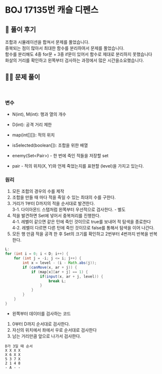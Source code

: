 # BOJ 17135번 캐슬 디펜스

## 🌈 풀이 후기
조합과 시뮬레이션을 합쳐서 문제를 풀었습니다.<br>
중복되는 점이 많아서 최대한 함수를 분리하여서 문제를 풀었습니다.<br>
함수를 분리해도 4중 for문 + 3중 if문이 있어서 함수로 제대로 분리하지 못했습니다<br>
화살의 거리를 확인하고 왼쪽부터 검사하는 과정에서 많은 시간을소요했습니다.

## 👩‍🏫 문제 풀이
<br>

### 변수
- N(int), M(int): 행과 열의 개수
- D(int): 공격 거리 제한
- map(int[][]): 적의 위치
- isSelected(boolean[]): 조합을 위한 배열
- enemy(Set\<Pair\>) - 한 번에 죽인 적들을 저장할 set

- pair - 적의 위치(X, Y)와 언제 죽었는지를 표현할 (level)을 가지고 있는다.

### 원리
1. 모든 조합의 경우의 수를 제작
2. 조합을 만들 때 마다 적을 죽일 수 있는 최대의 수를 구한다.
3. 거리가 1부터 D까지의 적을 순서대로 발견한다.<br>
3-1. 다이아몬드 스탭처럼 왼쪽부터 우선적으로 검사한다. - 별도
4. 적을 발견하면 Set에 넣어서 중복처리를 진행한다.<br>
4-1. 레벨이 같으면 같은 턴에 죽인 것이므로 true를 보내어 적 탐색을 종료한다<br>
4-2. 레벨이 다르면 다른 턴에 죽인 것이므로 false를 통해서 탐색을 이어 나간다.<br>
5. 모든 행 만큼 적을 공격 한 후 Set의 크기를 확인하고 2번부터 4번까지 반복을 반복한다.





```java
L:
for (int i = 0; i < D; i++) {
    for (int j = -i; j <= i; j++) {
        int x = level - (i - Math.abs(j));
        if (canMove(x, ar + j)) {
            if (map[x][ar + j] == 1) {
                if(input(x, ar + j, level)) {
                    break L;
                }
            }
        }
    }
}
```
- 왼쪽부터 데이터를 검사하는 코드<br>
1. 0부터 D까지 순서대로 검사한다.
2. 자신의 위치에서 좌에서 우로 순서대로 검사한다
3. 남는 거리만큼 앞으로 나가서 검사한다.

```
D가 3일 때 순서
X X X X
X 6 X X
5 3 7 X
2 1 4 8
- A - -
```
